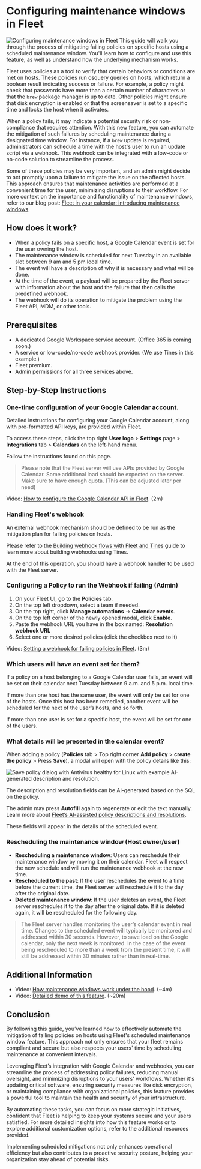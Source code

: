# Configuring maintenance windows in Fleet

![Configuring maintenance windows in Fleet](../website/assets/images/articles/configuring-maintenance-windows-in-fleet-1600x900@2x.jpg)
This guide will walk you through the process of mitigating failing policies on specific hosts using a scheduled maintenance window. You'll learn how to configure and use this feature, as well as understand how the underlying mechanism works.

Fleet uses policies as a tool to verify that certain behaviors or conditions are met on hosts. These policies run osquery queries on hosts, which return a boolean result indicating success or failure. For example, a policy might check that passwords have more than a certain number of characters or that the `brew` package manager is up to date. Other policies might ensure that disk encryption is enabled or that the screensaver is set to a specific time and locks the host when it activates.

When a policy fails, it may indicate a potential security risk or non-compliance that requires attention. With this new feature, you can automate the mitigation of such failures by scheduling maintenance during a designated time window. For instance, if a `brew` update is required, administrators can schedule a time with the host's user to run an update script via a webhook. This webhook can be integrated with a low-code or no-code solution to streamline the process.

Some of these policies may be very important, and an admin might decide to act promptly upon a failure to mitigate the issue on the affected hosts. This approach ensures that maintenance activities are performed at a convenient time for the user, minimizing disruptions to their workflow. For more context on the importance and functionality of maintenance windows, refer to our blog post: [Fleet in your calendar: introducing maintenance windows](https://fleetdm.com/announcements/fleet-in-your-calendar-introducing-maintenance-windows).

## How does it work?
 
* When a policy fails on a specific host, a Google Calendar event is set for the user owning the host.
* The maintenance window is scheduled for next Tuesday in an available slot between 9 am and 5 pm local time.
* The event will have a description of why it is necessary and what will be done.
* At the time of the event, a payload will be prepared by the Fleet server with information about the host and the failure that then calls the predefined webhook.
* The webhook will do its operation to mitigate the problem using the Fleet API, MDM, or other tools.

## Prerequisites

* A dedicated Google Workspace service account. (Office 365 is coming soon.)
* A service or low-code/no-code webhook provider. (We use Tines in this example.)
* Fleet premium. 
* Admin permissions for all three services above.

## Step-by-Step Instructions

### One-time configuration of your Google Calendar account.

Detailed instructions for configuring your Google Calendar account, along with pre-formatted API keys, are provided within Fleet.

To access these steps, click the top right **User logo** > **Settings** page > **Integrations** tab > **Calendars** on the left-hand menu.

Follow the instructions found on this page.

> Please note that the Fleet server will use APIs provided by Google Calendar. Some additional load should be expected on the server. Make sure to have enough quota. (This can be adjusted later per need)

Video: [How to configure the Google Calendar API in Fleet](https://www.youtube.com/watch?v=CpbzJNrM2LY). (2m)

### Handling Fleet's webhook

An external webhook mechanism should be defined to be run as the mitigation plan for failing policies on hosts.

Please refer to the [Building webhook flows with Fleet and Tines](https://fleetdm.com/guides/building-webhook-flows-with-fleet-and-tines) guide to learn more about building webhooks using Tines.

At the end of this operation, you should have a webhook handler to be used with the Fleet server.

### Configuring a Policy to run the Webhook if failing (Admin)

1. On your Fleet UI, go to the **Policies** tab.
2. On the top left dropdown, select a team if needed.
3. On the top right, click **Manage automations** → **Calendar events**.
4. On the top left corner of the newly opened modal, click **Enable**.
5. Paste the webhook URL you have in the box named: **Resolution webhook URL**
6. Select one or more desired policies (click the checkbox next to it)

Video: [Setting a webhook for failing policies in Fleet](https://www.youtube.com/watch?v=evMB6zC8jso). (3m)

### Which users will have an event set for them?

If a policy on a host belonging to a Google Calendar user fails, an event will be set on their calendar next Tuesday between 9 a.m. and 5 p.m. local time.

If more than one host has the same user, the event will only be set for one of the hosts. Once this host has been remedied, another event will be scheduled for the next of the user’s hosts, and so forth.

If more than one user is set for a specific host, the event will be set for one of the users.

### What details will be presented in the calendar event?

When adding a policy (**Policies** tab > Top right corner **Add policy** > **create the policy** > Press **Save**), a modal will open with the policy details like this:

![Save policy dialog with Antivirus healthy for Linux with example AI-generated description and resolution.](../website/assets/images/articles/configuring-maintenance-windows-in-fleet-651x782@2x.png "Save policy dialog")

The description and resolution fields can be AI-generated based on the SQL on the policy.

The admin may press **Autofill** again to regenerate or edit the text manually. Learn more about [Fleet’s AI-assisted policy descriptions and resolutions](https://fleetdm.com/guides/fleet-ai-assisted-policy-descriptions-and-resolutions).

These fields will appear in the details of the scheduled event.

### Rescheduling the maintenance window (Host owner/user)

* **Rescheduling a maintenance window**: Users can reschedule their maintenance window by moving it on their calendar. Fleet will respect the new schedule and will run the maintenance webhook at the new time.
* **Rescheduled to the past**: If the user reschedules the event to a time before the current time, the Fleet server will reschedule it to the day after the original date.
* **Deleted maintenance window**: If the user deletes an event, the Fleet server reschedules it to the day after the original date. If it is deleted again, it will be rescheduled for the following day.

> The Fleet server handles monitoring the user’s calendar event in real time. Changes to the scheduled event will typically be monitored and addressed within 30 seconds. However, to save load on the Google calendar, only the next week is monitored. In the case of the event being rescheduled to more than a week from the present time, it will still be addressed within 30 minutes rather than in real-time.

## Additional Information

* Video: [How maintenance windows work under the hood](https://www.youtube.com/watch?v=Ra47xZwSitQ). (~4m)
* Video: [Detailed demo of this feature](https://www.youtube.com/watch?v=d4TElmLD1M8). (~20m)

## Conclusion

By following this guide, you’ve learned how to effectively automate the mitigation of failing policies on hosts using Fleet's scheduled maintenance window feature. This approach not only ensures that your fleet remains compliant and secure but also respects your users' time by scheduling maintenance at convenient intervals.

Leveraging Fleet’s integration with Google Calendar and webhooks, you can streamline the process of addressing policy failures, reducing manual oversight, and minimizing disruptions to your users' workflows. Whether it's updating critical software, ensuring security measures like disk encryption, or maintaining compliance with organizational policies, this feature provides a powerful tool to maintain the health and security of your infrastructure.

By automating these tasks, you can focus on more strategic initiatives, confident that Fleet is helping to keep your systems secure and your users satisfied. For more detailed insights into how this feature works or to explore additional customization options, refer to the additional resources provided.

Implementing scheduled mitigations not only enhances operational efficiency but also contributes to a proactive security posture, helping your organization stay ahead of potential risks.


<meta name="articleTitle" value="Configuring maintenance windows in Fleet">
<meta name="authorFullName" value="Sharon Katz">
<meta name="authorGitHubUsername" value="sharon-fdm">
<meta name="category" value="guides">
<meta name="publishedOn" value="2024-08-05">
<meta name="articleImageUrl" value="../website/assets/images/articles/configuring-maintenance-windows-in-fleet-1600x900@2x.jpg">
<meta name="description" value="A guide to workflows using configuring maintenance windows in Fleet.">
